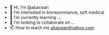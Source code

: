 - 👋 Hi, I’m @abacean
- 👀 I’m interested in bioresonmance, soft medical
- 🌱 I’m currently learning ...
- 💞️ I’m looking to collaborate on ...
- 📫 How to reach me abacean@yahoo.com

<!---
abacean/abacean is a ✨ special ✨ repository because its `README.md` (this file) appears on your GitHub profile.
You can click the Preview link to take a look at your changes.
--->
